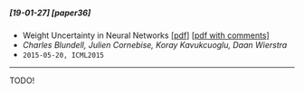 ##### [19-01-27] [paper36]
- Weight Uncertainty in Neural Networks [[pdf]](https://arxiv.org/abs/1505.05424) [[pdf with comments]]()
- *Charles Blundell, Julien Cornebise, Koray Kavukcuoglu, Daan Wierstra*
- `2015-05-20, ICML2015`

****

TODO!
